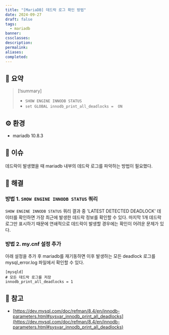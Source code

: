 ```yaml
---
title: "[MariaDB] 데드락 로그 확인 방법"
date: 2024-09-27
draft: false
tags:
  - mariadb
banner: 
cssclasses: 
description: 
permalink: 
aliases: 
completed:
---
```


## 📝 요약
> [!summary]
> - `SHOW ENGINE INNODB STATUS`
> - `set GLOBAL innodb_print_all_deadlocks =  ON`

## ⚙️ 환경
- mariadb 10.8.3
## 💬 이슈
데드락이 발생했을 때 mariadb 내부의 데드락 로그를 파악하는 방법이 필요했다.

## 🧗 해결
### 방법 1. `SHOW ENGINE INNODB STATUS` 쿼리
`SHOW ENGINE INNODB STATUS` 쿼리 결과 중 'LATEST DETECTED DEADLOCK' 데이터를 확인하면 가장 최근에 발생한 데드락 정보를 확인할 수 있다. 마지막 1개 데드락 로그만 표시하기 때문에 연쇄적으로 데드락이 발생할 경우에는 확인이 어려운 문제가 있다.

### 방법 2.  my.cnf 설정 추가
아래 설정을 추가 후 mariadb를 재기동하면 이후 발생하는 모든 deadlock 로그를 mysql_error.log 파일에서 확인할 수 있다.  
```config
[mysqld]
# 모든 데드락 로그를 저장
innodb_print_all_deadlocks = 1
```


## 🚀 참고
- [https://dev.mysql.com/doc/refman/8.4/en/innodb-parameters.html#sysvar_innodb_print_all_deadlocks](https://dev.mysql.com/doc/refman/8.4/en/innodb-parameters.html#sysvar_innodb_print_all_deadlocks)
